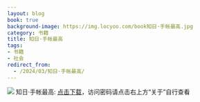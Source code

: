 ```yaml
---
layout: blog
book: true
background-image: https://img.locyoo.com/book知日·手帐最高.jpg
category: 书籍
title: 知日·手帐最高
tags:
- 书籍
- 社会
redirect_from:
  - /2024/03/知日·手帐最高/
---
```

![](https://img.locyoo.com/book知日·手帐最高.jpg)
知日·手帐最高: <a name = "ref1" href="https://url18.ctfile.com/f/50983618-1063935863-19fc1b?p=3619">点击下载</a>，访问密码请点击右上方“关于”自行查看